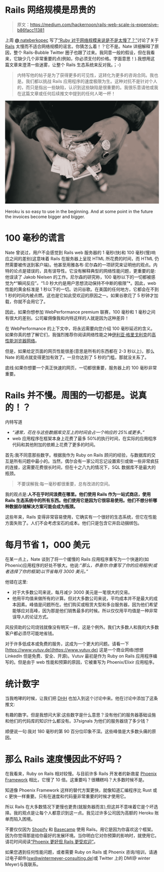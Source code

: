 # Rails 网络规模是昂贵的

> 原文：<https://medium.com/hackernoon/rails-web-scale-is-expensive-b86facc11381>

上周 [**@** nateberkopec](https://twitter.com/nateberkopec) 写了[“Ruby 对于网络规模来说是不是太慢了？”](https://www.speedshop.co/2017/07/11/is-ruby-too-slow-for-web-scale.html)讨论了关于 [Rails](https://hackernoon.com/tagged/rails) 太慢而不适合网络规模的谣言。你猜怎么着！？它不是。Nate 详细解释了原因，整个 Rails-Bubble Twitter 圈子也跟了过来。我同意一般的假设，但在我看来，它缺少几个非常重要的点(例如，你必须支付的价格。字面意思！).我想用这篇文章来澄清一些迷雾，让整个 Rails 生态系统来反对我。；-)

> 内特写他的帖子是为了获得更多的可见性，这转化为更多的咨询合同。我也是。我们都以挑战 Rails 应用程序的速度极限为生。这种对抗不是针对个人的，而只是指出一些缺陷，认识到这些缺陷是很重要的。我很乐意请他或我在这篇文章或任何后续推文中提到的任何人喝一杯！

![](img/91eb01878be59f0c28c27be18ebc774d.png)

Heroku is so easy to use in the beginning. And at some point in the future the invoices become bigger and bigger.

# 100 毫秒的谎言

Nate 曾说过，用户不会感觉到 Rails web 服务器的 1 毫秒(快)和 100 毫秒(慢)响应之间的差别(这意味着 Rails 在服务器上呈现 HTML 所花费的时间，而 HTML 仍然需要被传送到客户端)。他甚至用雅各布·尼尔森的一项研究来证明他的观点。内特的论点是错误的，具有误导性。它没有解释典型的网络性能问题，更重要的是:他误读了 Jakob Nielsen 的工作。尼尔森的研究称，100 毫秒以下的一切都被感觉为*“瞬间反应”*。*“1.0 秒大约是用户思想流动保持不中断的极限”*。因此，web 性能的黄金标准是 1 秒以下的一切。访问谷歌。在美国的任何地方，它都会在不到 1 秒的时间内被点燃。这也是它如此受欢迎的原因之一。如果谷歌花了 5 秒钟才加载，你就不会用它了。

因此，如果你想参加 WebPerformance premium 联赛，100 毫秒和 1 毫秒之间有很大的差别。公司雇佣像我和内特这样的人就是因为这种差异！

在 WebPerformance 的上下文中，将永远需要向您介绍 100 毫秒延迟的含义。如果你真的想了解它们，我强烈推荐你阅读网络性能之神[伊利亚·格里戈利克](https://www.igvita.com)的[高性能浏览器网络](https://hpbn.co)。

但是，如果给定页面的网页性能很差(意思是所有的东西都在 2-3 秒以上)，那么 Nate 的观点就变得更加有效了。一旦你达到了 5 秒的门槛，那就没关系了。

底线:如果你想要一个真正快速的网页，一切都很重要，服务器上的 100 毫秒非常重要。

# Rails 并不慢。周围的一切都是。说真的！？

内特写道

*   *“通常，花在与这些数据库交互上的时间会占一个响应的 25%或更多。”*
*   web 应用程序在框架本身上花费了最多 50%的执行时间，在实际的应用程序代码和其他附加的依赖上花费了更多的时间。

首先:我不同意那些数字。根据我作为 Ruby on Rails 顾问的经验，与数据库的交互是所有问题中最小的。当然，偶尔会有一家公司忘记设置索引或做一些非常疯狂的连接，这需要花费很长时间，但在十之八九的情况下，SQL 数据库不是最大的瓶颈。

> 不要误解我:每一毫秒都很重要，总有改进的空间。

我的观点是:**人不在乎时间浪费在哪里。他们使用 Rails 作为一站式商店，使用 Rails 生态系统中的所有东西。他们使用它是因为它很容易使用。他们不想分析哪种数据存储解决方案可能会成为瓶颈。**

这些年来，Rails 变得非常容易使用，它确实有一个很好的生态系统，但它在性能方面失败了。人们不会考虑宝石的成本。他们只是包含它并启动捆绑包。

# 每月节省 1，000 美元

在某一点上，Nate 谈到了将一个缓慢的 Rails 应用程序重写为一个快速的(如 Phoenix)应用程序的好处不够大。他说:*“那么，恭喜你:你重写了你的应用程序(或者选择了你的框架)以节省每月 3000 美元。”*

他错在这里:

*   对于大多数公司来说，每月减少 3000 美元是一笔很大的交易。
*   他用平均值来做所有的计算。但对大多数公司来说，平均成本并不是最大的成本因素。峰值是问题所在。他们购买或租赁大型和多台服务器，因为他们希望能够应对高峰，因为那是他们销售最多的时候。所以仅仅用平均值是一种非常误导人的论证方式。

风投资助的公司烧钱就像没有明天一样，这是个例外。我们大多数人和我的大多数客户都必须尽可能地省钱。

对于许多低成本或免费的服务，这成为一个更大的问题。请看一下 [https://www.vutuv.de](https://www.vutuv.de) 这是一个商业网络(想想 LinkedIn 但是免费、安全、开源)。Vutuv 最初是作为 Ruby on Rails 应用程序编写的。但是由于 web 性能和预算的原因，它被重写为 Phoenix/Elixir 应用程序。

# 统计数字

当我咆哮的时候，让我们把 [DHH](https://medium.com/u/54bcbf647830?source=post_page-----b86facc11381--------------------------------) 也加入到这个讨论中来。他在讨论中添加了这条推文:

有趣的数字。但是我想问大家:这些数字是什么意思？没有他们的服务器基础设施和他们的代码库的知识什么都没有。37signals 为他们的服务器烧了多少钱？

顺便说一句:我对 180 毫秒的第 90 百分位印象不深。这些峰值是大多数头痛的原因。

# 那么 Rails 速度慢因此不好吗？

在我看来，Ruby on Rails 相对较慢。与目前许多 Rails 开发者的新救星 [Phoenix Framework](http://www.phoenixframework.org) 相比，它慢了 10 倍。这重要吗？很糟糕吗？大多数时候不是。

知道像 Phoenix Framework 这样的替代方案更快，就像知道汇编程序比 Rust 或 c 更快一样重要。只有在速度和代码量非常重要的时候才使用它。

所以 Rails 在大多数情况下更慢也更贵(就服务器而言),但这并不意味着它是个坏选择。我的观点是让每个人都意识到这一点。我见过许多公司因为高额的 Heroku 账单而陷入困境。

不要仅仅因为 [Shopify](https://www.shopify.com) 和 [Basecamp](https://basecamp.com) 使用 Rails。用它是因为你喜欢这个框架。因为你觉得那是给你最好的发展环境。当你明白它对你预算的影响时，就使用它。请花时间阅读[“Phoenix 更好但 Rails 更受欢迎”](https://hackernoon.com/phoenix-is-better-but-rails-is-more-popular-8975d5e68879)。

如果您遇到任何性能问题，或者需要 Ruby on Rails 或 Phoenix 咨询/培训，请通过电子邮件(sw@wintermeyer-consulting.de)或 Twitter 上的 DM(@ winter Meyer)与我联系。